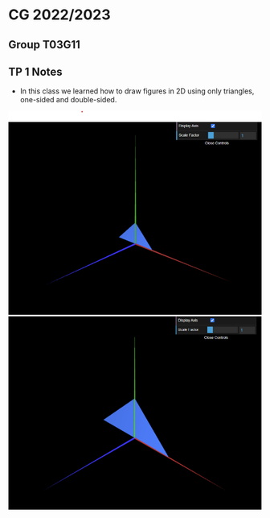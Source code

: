 # CG 2022/2023

## Group T03G11

## TP 1 Notes

- In this class we learned how to draw figures in 2D using only triangles, one-sided and double-sided.

![Screenshot 1](screenshots/cg-t03g11-tp1-1.png)
![Screenshot 2](screenshots/cg-t03g11-tp1-2.png)


